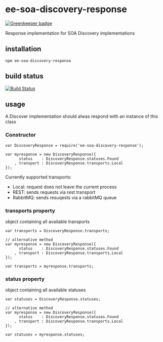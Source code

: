 # ee-soa-discovery-response

[![Greenkeeper badge](https://badges.greenkeeper.io/eventEmitter/ee-soa-discovery-response.svg)](https://greenkeeper.io/)

Response implementation for SOA Discovery implementations

## installation

	npm ee-soa-discovery-response

## build status

[![Build Status](https://travis-ci.org/eventEmitter/ee-soa-discovery-response.png?branch=master)](https://travis-ci.org/eventEmitter/ee-soa-discovery-response)

## usage

A Discover implementation should alwas respond with an instance of this class

### Constructor

	var DiscoveryResponse = require('ee-soa-discovery-response');

	var myresponse = new DiscoveryResponse({
		  status 	: DiscoveryResponse.statuses.Found
		, transport : DiscoveryResponse.transports.Local
	});


Currently supported transports:

- Local: request does not leave the current process
- REST: sends requests via rest transport
- RabbitMQ: sends resuqests via a rabbitMQ queue



### transports property

object containing all available transports

	var transports = DiscoveryResponse.transports;

	// alternative method
	var myresponse = new DiscoveryResponse({
		  status 	: DiscoveryResponse.statuses.Found
		, transport : DiscoveryResponse.transports.Local
	});

	var transports = myresponse.transports;



### status property

object containing all available statuses

	var statuses = DiscoveryResponse.statuses;

	// alternative method
	var myresponse = new DiscoveryResponse({
		  status 	: DiscoveryResponse.statuses.Found
		, transport : DiscoveryResponse.transports.Local
	});

	var statuses = myresponse.statuses;